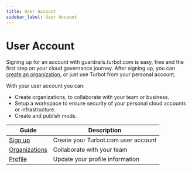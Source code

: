 ```yaml
---
title: User Account
sidebar_label: User Account
---
```


# User Account

Signing up for an account with guardrails.turbot.com is easy, free and the first step on
your cloud governance journey. After signing up, you can
[create an organization](guardrails.turbot.com/organizations), or just use Turbot from your
personal account.

With your user account you can:

- Create organizations, to collaborate with your team or business.
- Setup a workspace to ensure security of your personal cloud accounts or
  infrastructure.
- Create and publish mods.

| Guide                                       | Description
| ---------------------------------------------------- | ----------------------------------- |
| [Sign up](guardrails.turbot.com/user/sign-up)        | Create your Turbot.com user account |
| [Organizations](guardrails.turbot.com/organizations) | Collaborate with your team          |
| [Profile](guardrails.turbot.com/user/profile)        | Update your profile information     |
